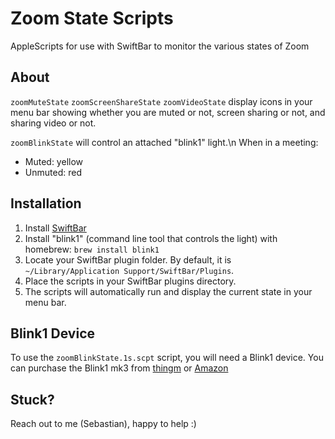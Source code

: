 # Zoom State Scripts

AppleScripts for use with SwiftBar to monitor the various states of Zoom

## About

`zoomMuteState` `zoomScreenShareState` `zoomVideoState` display icons in your menu bar showing whether you are muted or not, screen sharing or not, and sharing video or not.

`zoomBlinkState` will control an attached "blink1" light.\n
When in a meeting:
- Muted: yellow
- Unmuted: red

## Installation

1. Install [SwiftBar](https://github.com/swiftbar/SwiftBar)
2. Install "blink1" (command line tool that controls the light) with homebrew: `brew install blink1`
3. Locate your SwiftBar plugin folder. By default, it is `~/Library/Application Support/SwiftBar/Plugins`.
4. Place the scripts in your SwiftBar plugins directory.
5. The scripts will automatically run and display the current state in your menu bar.

## Blink1 Device

To use the `zoomBlinkState.1s.scpt` script, you will need a Blink1 device. You can purchase the Blink1 mk3 from [thingm](https://blink1.thingm.com/buy/) or [Amazon](https://www.amazon.com/dp/B07Q8944QK)

## Stuck?
Reach out to me (Sebastian), happy to help :)